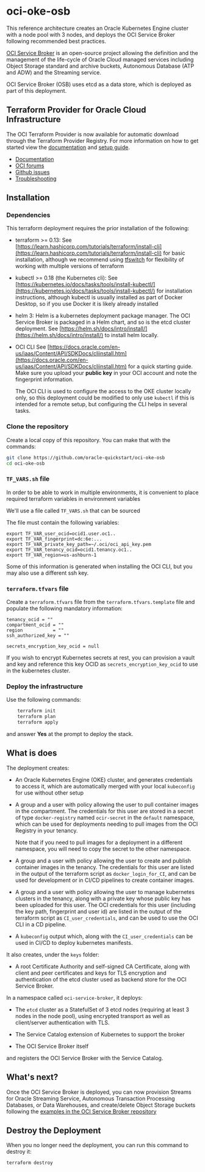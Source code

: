 # oci-oke-osb

This reference architecture creates an Oracle Kubernetes Engine cluster with a node pool with 3 nodes, and deploys the OCI Service Broker following recommended best practices.

[OCI Service Broker](https://github.com/oracle/oci-service-broker) is an open-source project allowing the definition and the management of the life-cycle of Oracle Cloud managed services including Object Storage standard and archive buckets, Autonomous Database (ATP and ADW) and the Streaming service.

OCI Service Broker (OSB) uses etcd as a data store, which is deployed as part of this deployment.

## Terraform Provider for Oracle Cloud Infrastructure
The OCI Terraform Provider is now available for automatic download through the Terraform Provider Registry. 
For more information on how to get started view the [documentation](https://www.terraform.io/docs/providers/oci/index.html) 
and [setup guide](https://www.terraform.io/docs/providers/oci/guides/version-3-upgrade.html).

* [Documentation](https://www.terraform.io/docs/providers/oci/index.html)
* [OCI forums](https://cloudcustomerconnect.oracle.com/resources/9c8fa8f96f/summary)
* [Github issues](https://github.com/terraform-providers/terraform-provider-oci/issues)
* [Troubleshooting](https://www.terraform.io/docs/providers/oci/guides/guides/troubleshooting.html)

## Installation


### Dependencies

This terraform deployment requires the prior installation of the following:

- terraform >= 0.13:
    See [https://learn.hashicorp.com/tutorials/terraform/install-cli](https://learn.hashicorp.com/tutorials/terraform/install-cli) for basic installation, although we recommend using [tfswitch](https://tfswitch.warrensbox.com/Install/) for flexibility of working with multiple versions of terraform

- kubectl >= 0.18 (the Kubernetes cli):
    See [https://kubernetes.io/docs/tasks/tools/install-kubectl/](https://kubernetes.io/docs/tasks/tools/install-kubectl/) for installation instructions, although kubectl is usually installed as part of Docker Desktop, so if you use Docker it is likely already installed

- helm 3:
    Helm is a kubernetes deployment package manager. The OCI Service Broker is packaged in a Helm chart, and so is the etcd cluster deployment.
    See [https://helm.sh/docs/intro/install/](https://helm.sh/docs/intro/install/) to install helm locally.

- OCI CLI
    See [https://docs.oracle.com/en-us/iaas/Content/API/SDKDocs/cliinstall.htm](https://docs.oracle.com/en-us/iaas/Content/API/SDKDocs/cliinstall.htm) for a quick starting guide. Make sure you upload your **public key** in your OCI account and note the fingerprint information.
    
    The OCI CLI is used to configure the access to the OKE cluster locally only, so this deployment could be modified to only use `kubectl` if this is intended for a remote setup, but configuring the CLI helps in several tasks.

### Clone the repository

Create a local copy of this repository. You can make that with the commands:

```bash
git clone https://github.com/oracle-quickstart/oci-oke-osb
cd oci-oke-osb
```

### `TF_VARS.sh` file

In order to be able to work in multiple environments, it is convenient to place required terraform variables in environment variables

We'll use a file called `TF_VARS.sh` that can be sourced

The file must contain the following variables:

```
export TF_VAR_user_ocid=ocid1.user.oc1..
export TF_VAR_fingerprint=dc:6e:...
export TF_VAR_private_key_path=~/.oci/oci_api_key.pem
export TF_VAR_tenancy_ocid=ocid1.tenancy.oc1..
export TF_VAR_region=us-ashburn-1
```

Some of this information is generated when installing the OCI CLI, but you may also use a different ssh key.

### `terraform.tfvars` file

Create a `terraform.tfvars` file from the `terraform.tfvars.template` file and populate the following mandatory information:

```
tenancy_ocid = ""
compartment_ocid = ""
region           = ""
ssh_authorized_key = ""

secrets_encryption_key_ocid = null
```

If you wish to encrypt Kubernetes secrets at rest, you can provision a vault and key and reference this key OCID as `secrets_encryption_key_ocid` to use in the kubernetes cluster.

### Deploy the infrastructure

Use the following commands:

```bash
    terraform init
    terraform plan
    terraform apply
```

and answer **Yes** at the prompt to deploy the stack.

## What is does

The deployment creates:

- An Oracle Kubernetes Engine (OKE) cluster, and generates credentials to access it, which are automatically merged with your local `kubeconfig` for use without other setup

- A group and a user with policy allowing the user to pull container images in the compartment. The credentials for this user are stored in a secret of type `docker-registry` named `ocir-secret` in the `default` namespace, which can be used for deployments needing to pull images from the OCI Registry in your tenancy.

  Note that if you need to pull images for a deployment in a different namespace, you will need to copy the secret to the other namespace.

- A group and a user with policy allowing the user to create and publish container images in the tenancy. The credentials for this user are listed in the output of the terraform script as `docker_login_for_CI`, and can be used for development or in CI/CD pipelines to create container images.

- A group and a user with policy allowing the user to manage kubernetes clusters in the tenancy, along with a private key whose public key has been uploaded for this user. The OCI credentials for this user (including the key path, fingerprint and user id) are listed in the output of the terraform script as `CI_user_credentials`, and can be used to use the OCI CLI in a CD pipeline.

- A `kubeconfig` output which, along with the `CI_user_credentials` can be used in CI/CD to deploy kubernetes manifests.

It also creates, under the `keys` folder:

- A root Certificate Authority and self-signed CA Certificate, along with client and peer certificates and keys for TLS encryption and authentication of the etcd cluster used as backend store for the OCI Service Broker.

In a namespace called `oci-service-broker`, it deploys:

- The `etcd` cluster as a StatefulSet of 3 etcd nodes (requiring at least 3 nodes in the node pool), using encrypted transport as well as client/server authentication with TLS.

- The Service Catalog extension of Kubernetes to support the broker

- The OCI Service Broker itself

and registers the OCI Service Broker with the Service Catalog.

## What's next?

Once the OCI Service Broker is deployed, you can now provision Streams for Oracle Streaming Service, Autonomous Transaction Processing Databases, or Data Warehouses, and create/delete Object Storage buckets following the [examples in the OCI Service Broker repository](https://github.com/oracle/oci-service-broker/tree/master/charts/oci-service-broker/samples)

## Destroy the Deployment
When you no longer need the deployment, you can run this command to destroy it:

```bash
terraform destroy
```
